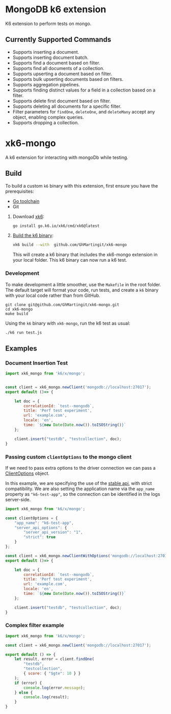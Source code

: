 # MongoDB k6 extension

K6 extension to perform tests on mongo.

## Currently Supported Commands

- Supports inserting a document.
- Supports inserting document batch.
- Supports find a document based on filter.
- Supports find all documents of a collection.
- Supports upserting a document based on filter.
- Supports bulk upserting documents based on filters.
- Supports aggregation pipelines.
- Supports finding distinct values for a field in a collection based on a filter.
- Supports delete first document based on filter.
- Supports deleting all documents for a specific filter.
- Filter parameters for `findOne`, `deleteOne`, and `deleteMany` accept any object, enabling complex queries.
- Supports dropping a collection.

# xk6-mongo

A k6 extension for interacting with mongoDb while testing.

## Build

To build a custom `k6` binary with this extension, first ensure you have the prerequisites:

- [Go toolchain](https://go101.org/article/go-toolchain.html)
- Git

1. Download [xk6](https://github.com/grafana/xk6):

    ```bash
    go install go.k6.io/xk6/cmd/xk6@latest
    ```

2. [Build the k6 binary](https://github.com/grafana/xk6#command-usage):

    ```bash
    xk6 build --with  github.com/GhMartingit/xk6-mongo
    ```

   This will create a k6 binary that includes the xk6-mongo extension in your local folder. This k6 binary can now run a k6 test.

### Development

To make development a little smoother, use the `Makefile` in the root folder. The default target will format your code, run tests, and create a `k6` binary with your local code rather than from GitHub.

```shell
git clone git@github.com/GhMartingit/xk6-mongo.git
cd xk6-mongo
make build
```

Using the `k6` binary with `xk6-mongo`, run the k6 test as usual:

```bash
./k6 run test.js

```

## Examples

### Document Insertion Test

```js
import xk6_mongo from 'k6/x/mongo';


const client = xk6_mongo.newClient('mongodb://localhost:27017');
export default ()=> {

    let doc = {
        correlationId: `test--mongodb`,
        title: 'Perf test experiment',
        url: 'example.com',
        locale: 'en',
        time: `${new Date(Date.now()).toISOString()}`
    };

    client.insert("testdb", "testcollection", doc);
}

```

### Passing custom `clientOptions` to the mongo client

If we need to pass extra options to the driver connection we can pass a [ClientOptions](https://pkg.go.dev/go.mongodb.org/mongo-driver@v1.15.0/mongo/options#ClientOptions) object.

In this example, we are specifying the use of the [stable api](https://www.mongodb.com/docs/drivers/go/v1.15/fundamentals/stable-api/), with strict compatibility. We are also setting the application name via the `app_name` property as `"k6-test-app"`, so the connection can be identified in the logs server-side.

```js
import xk6_mongo from 'k6/x/mongo';

const clientOptions = {
    "app_name": "k6-test-app",
    "server_api_options": {
        "server_api_version": "1",
        "strict": true
    }
};

const client = xk6_mongo.newClientWithOptions('mongodb://localhost:27017', clientOptions);
export default ()=> {

    let doc = {
        correlationId: `test--mongodb`,
        title: 'Perf test experiment',
        url: 'example.com',
        locale: 'en',
        time: `${new Date(Date.now()).toISOString()}`
    };

    client.insert("testdb", "testcollection", doc);
}
```

### Complex filter example

```js
import xk6_mongo from 'k6/x/mongo';

const client = xk6_mongo.newClient('mongodb://localhost:27017');

export default () => {
    let result, error = client.findOne(
        "testdb",
        "testcollection",
        { score: { "$gte": 10 } }
    );
    if (error) {
        console.log(error.message);
    } else {
        console.log(result);
    }
}
```
